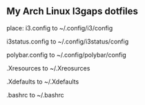 ## My Arch Linux I3gaps dotfiles

place:
i3.config to ~/.config/i3/config

i3status.config to ~/.config/i3status/config

polybar.config to ~/.config/polybar/config

.Xresources to ~/.Xreosurces

.Xdefaults to ~/.Xdefaults

.bashrc to ~/.bashrc
